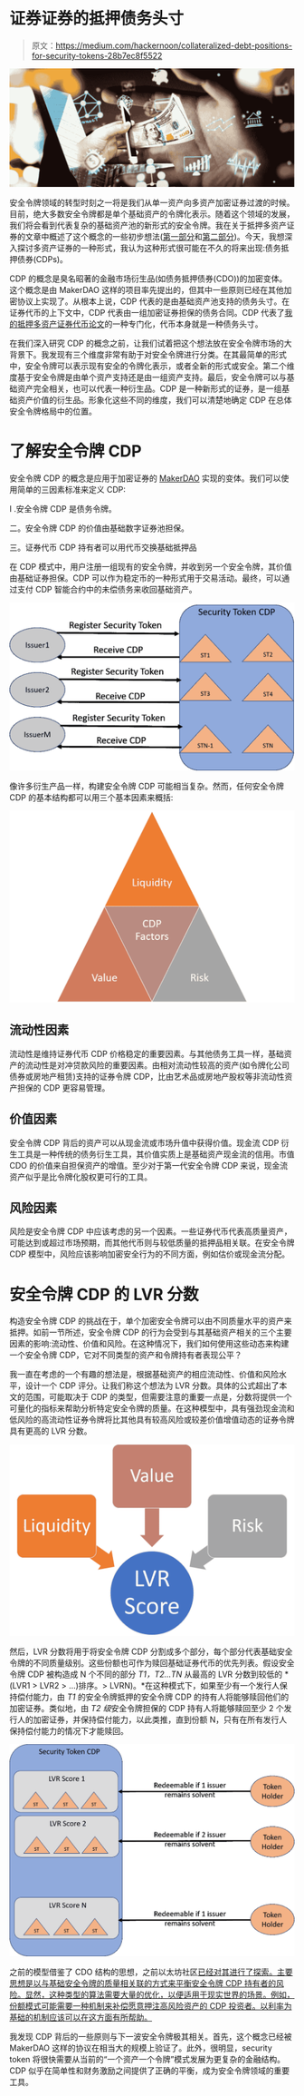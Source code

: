 # 证券证券的抵押债务头寸

> 原文：<https://medium.com/hackernoon/collateralized-debt-positions-for-security-tokens-28b7ec8f5522>

![](img/cf05916077d77c87425a0f204cfe20e5.png)

安全令牌领域的转型时刻之一将是我们从单一资产向多资产加密证券过渡的时候。目前，绝大多数安全令牌都是单个基础资产的令牌化表示。随着这个领域的发展，我们将会看到代表复杂的基础资产池的新形式的安全令牌。我在关于抵押多资产证券的文章中概述了这个概念的一些初步想法([第一部分](https://hackernoon.com/some-ideas-about-collateralized-multi-asset-security-tokens-part-i-7dea880d79bf)和[第二部分](https://hackernoon.com/some-ideas-about-collateralized-multi-asset-security-tokens-part-ii-101da5b28211))。今天，我想深入探讨多资产证券的一种形式，我认为这种形式很可能在不久的将来出现:债务抵押债券(CDPs)。

CDP 的概念是臭名昭著的金融市场衍生品(如债务抵押债券(CDO))的加密变体。这个概念是由 MakerDAO 这样的项目率先提出的，但其中一些原则已经在其他加密协议上实现了。从根本上说，CDP 代表的是由基础资产池支持的债务头寸。在证券代币的上下文中，CDP 代表由一组加密证券担保的债务合同。CDP 代表了[我的抵押多资产证券代币论文](https://hackernoon.com/some-ideas-about-collateralized-multi-asset-security-tokens-part-i-7dea880d79bf)的一种专门化，代币本身就是一种债务头寸。

在我们深入研究 CDP 的概念之前，让我们试着把这个想法放在安全令牌市场的大背景下。我发现有三个维度非常有助于对安全令牌进行分类。在其最简单的形式中，安全令牌可以表示现有安全的令牌化表示，或者全新的形式或安全。第二个维度基于安全令牌是由单个资产支持还是由一组资产支持。最后，安全令牌可以与基础资产完全相关，也可以代表一种衍生品。CDP 是一种新形式的证券，是一组基础资产价值的衍生品。形象化这些不同的维度，我们可以清楚地确定 CDP 在总体安全令牌格局中的位置。

# 了解安全令牌 CDP

安全令牌 CDP 的概念是应用于加密证券的 [MakerDAO](https://makerdao.com/en/whitepaper) 实现的变体。我们可以使用简单的三因素标准来定义 CDP:

I .安全令牌 CDP 是债务令牌。

二。安全令牌 CDP 的价值由基础数字证券池担保。

三。证券代币 CDP 持有者可以用代币交换基础抵押品

在 CDP 模式中，用户注册一组现有的安全令牌，并收到另一个安全令牌，其价值由基础证券担保。CDP 可以作为稳定币的一种形式用于交易活动。最终，可以通过支付 CDP 智能合约中的未偿债务来收回基础资产。

![](img/cec887621cd767537fd6259f34dbf2b1.png)

像许多衍生产品一样，构建安全令牌 CDP 可能相当复杂。然而，任何安全令牌 CDP 的基本结构都可以用三个基本因素来概括:

![](img/d20739fbde0211ace849c727b0571d3b.png)

## 流动性因素

流动性是维持证券代币 CDP 价格稳定的重要因素。与其他债务工具一样，基础资产的流动性是对冲贷款风险的重要因素。由相对流动性较高的资产(如令牌化公司债券或房地产租赁)支持的证券令牌 CDP，比由艺术品或房地产股权等非流动性资产担保的 CDP 更容易管理。

## 价值因素

安全令牌 CDP 背后的资产可以从现金流或市场升值中获得价值。现金流 CDP 衍生工具是一种传统的债务衍生工具，其价值实质上是基础资产现金流的信用。市值 CDO 的价值来自担保资产的增值。至少对于第一代安全令牌 CDP 来说，现金流资产似乎是比令牌化股权更可行的工具。

## 风险因素

风险是安全令牌 CDP 中应该考虑的另一个因素。一些证券代币代表高质量资产，可能达到或超过市场预期，而其他代币则与较低质量的抵押品相关联。在安全令牌 CDP 模型中，风险应该影响加密安全行为的不同方面，例如估价或现金流分配。

# 安全令牌 CDP 的 LVR 分数

构造安全令牌 CDP 的挑战在于，单个加密安全令牌可以由不同质量水平的资产来抵押。如前一节所述，安全令牌 CDP 的行为会受到与其基础资产相关的三个主要因素的影响:流动性、价值和风险。在这种情况下，我们如何使用这些动态来构建一个安全令牌 CDP，它对不同类型的资产和令牌持有者表现公平？

我一直在考虑的一个有趣的想法是，根据基础资产的相应流动性、价值和风险水平，设计一个 CDP 评分。让我们称这个想法为 LVR 分数。具体的公式超出了本文的范围，可能取决于 CDP 的类型，但需要注意的重要一点是，分数将提供一个可量化的指标来帮助分析特定安全令牌的质量。在这种模型中，具有强劲现金流和低风险的高流动性证券令牌将比其他具有较高风险或较差价值增值动态的证券令牌具有更高的 LVR 分数。

![](img/134eaa3fc64f92e9d4ac0d6a07b4c7f9.png)

然后，LVR 分数将用于将安全令牌 CDP 分割成多个部分，每个部分代表基础安全令牌的不同质量级别。这些份额也可作为赎回基础证券代币的优先列表。假设安全令牌 CDP 被构造成 N 个不同的部分 *T1，T2…TN* 从最高的 LVR 分数到较低的 *(LVR1 > LVR2 > …)排序。> LVRN)。*在这种模式下，如果至少有一个发行人保持偿付能力，由 *T1* 的安全令牌抵押的安全令牌 CDP 的持有人将能够赎回他们的加密证券。类似地，由 *T2 级*安全令牌担保的 CDP 持有人将能够赎回至少 2 个发行人的加密证券，并保持偿付能力，以此类推，直到份额 N，只有在所有发行人保持偿付能力的情况下才能赎回。

![](img/6cab585c1bd0846d9b8e0bcc5ce266a7.png)

之前的模型借鉴了 CDO 结构的思想，之前以太坊社区[已经对其进行了探索。主要思想是以与基础安全令牌的质量相关联的方式来平衡安全令牌 CDP 持有者的风险。显然，这种类型的算法需要大量的优化，以便适用于现实世界的场景。例如，份额模式可能需要一种机制来补偿愿意押注高风险资产的 CDP 投资者。以利率为基础的机制应该可以在这方面有所帮助。](https://ethresear.ch/t/collateralized-debt-obligations-for-issuer-backed-tokens/525)

我发现 CDP 背后的一些原则与下一波安全令牌极其相关。首先，这个概念已经被 MakerDAO 这样的协议在相当大的规模上验证了。此外，很明显，security token 将很快需要从当前的“一个资产一个令牌”模式发展为更复杂的金融结构。CDP 似乎在简单性和财务激励之间提供了正确的平衡，成为安全令牌领域的重要工具。